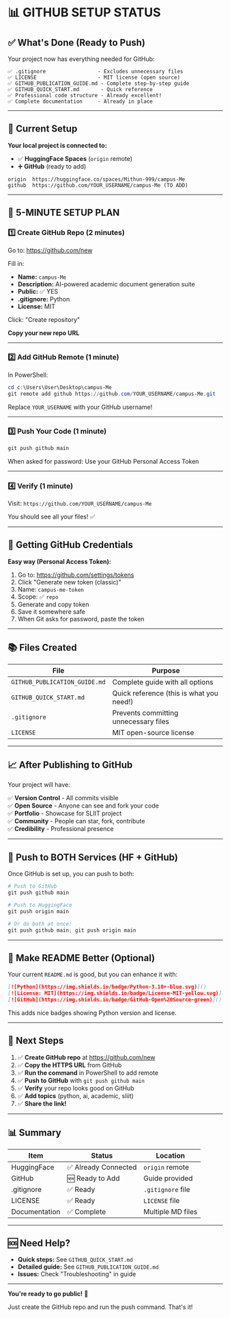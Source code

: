 # 📊 GITHUB SETUP STATUS

## ✅ What's Done (Ready to Push)

Your project now has everything needed for GitHub:

```
✅ .gitignore                 - Excludes unnecessary files
✅ LICENSE                    - MIT license (open source)
✅ GITHUB_PUBLICATION_GUIDE.md - Complete step-by-step guide
✅ GITHUB_QUICK_START.md       - Quick reference
✅ Professional code structure - Already excellent!
✅ Complete documentation     - Already in place
```

---

## 🔄 Current Setup

**Your local project is connected to:**
- ✅ **HuggingFace Spaces** (`origin` remote)
- ➕ **GitHub** (ready to add)

```
origin  https://huggingface.co/spaces/Mithun-999/campus-Me
github  https://github.com/YOUR_USERNAME/campus-Me (TO ADD)
```

---

## 🚀 5-MINUTE SETUP PLAN

### 1️⃣ Create GitHub Repo (2 minutes)

Go to: https://github.com/new

Fill in:
- **Name:** `campus-Me`
- **Description:** AI-powered academic document generation suite
- **Public:** ✅ YES
- **.gitignore:** Python
- **License:** MIT

Click: "Create repository"

**Copy your new repo URL**

---

### 2️⃣ Add GitHub Remote (1 minute)

In PowerShell:
```powershell
cd c:\Users\User\Desktop\campus-Me
git remote add github https://github.com/YOUR_USERNAME/campus-Me.git
```

Replace `YOUR_USERNAME` with your GitHub username!

---

### 3️⃣ Push Your Code (1 minute)

```powershell
git push github main
```

When asked for password: Use your GitHub Personal Access Token

---

### 4️⃣ Verify (1 minute)

Visit: `https://github.com/YOUR_USERNAME/campus-Me`

You should see all your files! ✅

---

## 🔑 Getting GitHub Credentials

**Easy way (Personal Access Token):**

1. Go to: https://github.com/settings/tokens
2. Click "Generate new token (classic)"
3. Name: `campus-me-token`
4. Scope: ✅ `repo`
5. Generate and copy token
6. Save it somewhere safe
7. When Git asks for password, paste the token

---

## 📚 Files Created

| File | Purpose |
|------|---------|
| `GITHUB_PUBLICATION_GUIDE.md` | Complete guide with all options |
| `GITHUB_QUICK_START.md` | Quick reference (this is what you need!) |
| `.gitignore` | Prevents committing unnecessary files |
| `LICENSE` | MIT open-source license |

---

## 📈 After Publishing to GitHub

Your project will have:

✅ **Version Control** - All commits visible  
✅ **Open Source** - Anyone can see and fork your code  
✅ **Portfolio** - Showcase for SLIIT project  
✅ **Community** - People can star, fork, contribute  
✅ **Credibility** - Professional presence  

---

## 🔄 Push to BOTH Services (HF + GitHub)

Once GitHub is set up, you can push to both:

```powershell
# Push to GitHub
git push github main

# Push to HuggingFace
git push origin main

# Or do both at once:
git push github main; git push origin main
```

---

## 📝 Make README Better (Optional)

Your current `README.md` is good, but you can enhance it with:

```markdown
[![Python](https://img.shields.io/badge/Python-3.10+-blue.svg)]()
[![License: MIT](https://img.shields.io/badge/License-MIT-yellow.svg)](LICENSE)
[![GitHub](https://img.shields.io/badge/GitHub-Open%20Source-green)]()
```

This adds nice badges showing Python version and license.

---

## 🎯 Next Steps

1. ✅ **Create GitHub repo** at https://github.com/new
2. ✅ **Copy the HTTPS URL** from GitHub
3. ✅ **Run the command** in PowerShell to add remote
4. ✅ **Push to GitHub** with `git push github main`
5. ✅ **Verify** your repo looks good on GitHub
6. ✅ **Add topics** (python, ai, academic, sliit)
7. ✅ **Share the link!**

---

## 📊 Summary

| Item | Status | Location |
|------|--------|----------|
| HuggingFace | ✅ Already Connected | `origin` remote |
| GitHub | 🆕 Ready to Add | Guide provided |
| .gitignore | ✅ Ready | `.gitignore` file |
| LICENSE | ✅ Ready | `LICENSE` file |
| Documentation | ✅ Complete | Multiple MD files |

---

## 🆘 Need Help?

- **Quick steps:** See `GITHUB_QUICK_START.md`
- **Detailed guide:** See `GITHUB_PUBLICATION_GUIDE.md`
- **Issues:** Check "Troubleshooting" in guide

---

**You're ready to go public!** 🌟

Just create the GitHub repo and run the push command. That's it!

